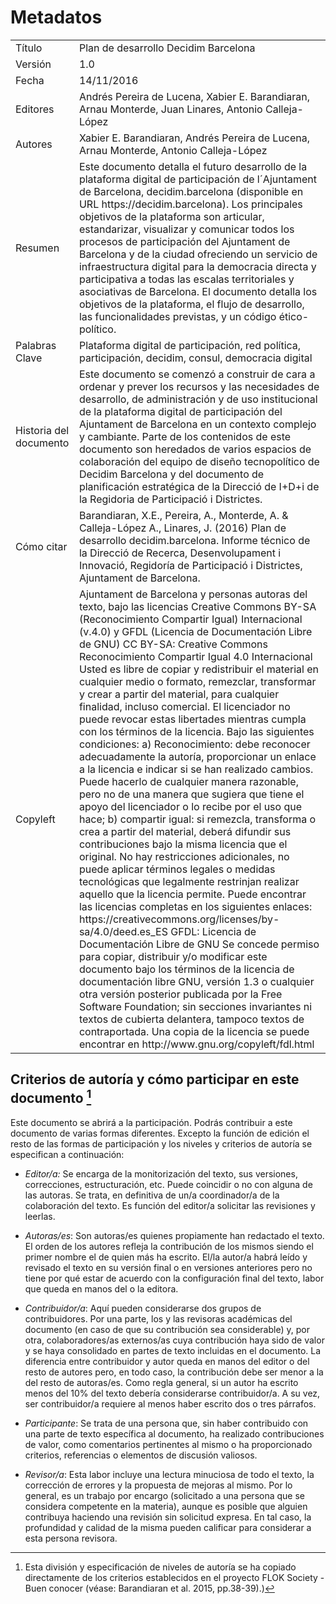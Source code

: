 # Metadatos

<table>
  <tr>
    <td>Título</td>
    <td>Plan de desarrollo Decidim Barcelona</td>
  </tr>
  <tr>
    <td>Versión</td>
    <td>1.0</td>
  </tr>
  <tr>
    <td>Fecha</td>
    <td>14/11/2016</td>
  </tr>
  <tr>
    <td>Editores</td>
    <td>Andrés Pereira de Lucena, Xabier E. Barandiaran, Arnau Monterde, Juan Linares, Antonio Calleja-López</td>
  </tr>
  <tr>
    <td>Autores</td>
    <td>Xabier E. Barandiaran, Andrés Pereira de Lucena, Arnau Monterde, Antonio Calleja-López</td>
  </tr>
  <tr>
    <td>Resumen</td>
    <td>Este documento detalla el futuro desarrollo de la plataforma digital de participación de l´Ajuntament de Barcelona, decidim.barcelona (disponible en URL https://decidim.barcelona). Los principales objetivos de la plataforma son articular, estandarizar, visualizar y comunicar todos los procesos de participación del Ajuntament de Barcelona y de la ciudad ofreciendo un servicio de infraestructura digital para la democracia directa y participativa a todas las escalas territoriales y asociativas de Barcelona. El documento detalla los objetivos de la plataforma, el flujo de desarrollo, las funcionalidades previstas, y un código ético-político.</td>
  </tr>
  <tr>
    <td>Palabras Clave</td>
    <td>Plataforma digital de participación, red política, participación, decidim, consul, democracia digital</td>
  </tr>
  <tr>
    <td>Historia del documento</td>
    <td>Este documento se comenzó a construir de cara a ordenar y prever los recursos y las necesidades de desarrollo, de administración y de uso institucional de la plataforma digital de participación del Ajuntament de Barcelona en un contexto complejo y cambiante. Parte de los contenidos de este documento son heredados de varios espacios de colaboración del equipo de diseño tecnopolítico de Decidim Barcelona y del documento de planificación estratégica de la Direcció de I+D+i de la Regidoria de Participació i Districtes.</td>
  </tr>
  <tr>
    <td>Cómo citar</td>
    <td>Barandiaran, X.E., Pereira, A., Monterde, A. & Calleja-López A., Linares, J. (2016) Plan de desarrollo decidim.barcelona. Informe técnico de la Direcció de Recerca, Desenvolupament i Innovació, Regidoría de Participació i Districtes, Ajuntament de Barcelona.</td>
  </tr>
  <tr>
    <td>Copyleft</td>
    <td>Ajuntament de Barcelona y personas autoras del texto, bajo las licencias Creative Commons BY-SA (Reconocimiento Compartir Igual) Internacional (v.4.0) y GFDL (Licencia de Documentación Libre de GNU)
CC BY-SA: Creative Commons Reconocimiento Compartir Igual 4.0 Internacional
Usted es libre de copiar y redistribuir el material en cualquier medio o formato, remezclar, transformar y crear a partir del material, para cualquier finalidad, incluso comercial. El licenciador no puede revocar estas libertades mientras cumpla con los términos de la licencia. Bajo las siguientes condiciones: a) Reconocimiento: debe reconocer adecuadamente la autoría, proporcionar un enlace a la licencia e indicar si se han realizado cambios. Puede hacerlo de cualquier manera razonable, pero no de una manera que sugiera que tiene el apoyo del licenciador o lo recibe por el uso que hace; b) compartir igual: si remezcla, transforma o crea a partir del material, deberá difundir sus contribuciones bajo la misma licencia que el original. No hay restricciones adicionales, no puede aplicar términos legales o medidas tecnológicas que legalmente restrinjan realizar aquello que la licencia permite. Puede encontrar las licencias completas en los siguientes enlaces: https://creativecommons.org/licenses/by-sa/4.0/deed.es_ES 
GFDL: Licencia de Documentación Libre de GNU
Se concede permiso para copiar, distribuir y/o modificar este documento bajo los términos de la licencia de documentación libre GNU, versión 1.3 o cualquier otra versión posterior publicada por la Free Software Foundation; sin secciones invariantes ni textos de cubierta delantera, tampoco textos de contraportada. Una copia de la licencia se puede encontrar en http://www.gnu.org/copyleft/fdl.html
</td>
  </tr>
</table>

## Criterios de autoría y cómo participar en este documento [^1]

Este documento se abrirá a la participación. Podrás contribuir a este documento de varias formas diferentes. Excepto la función de edición el resto de las formas de participación y los niveles y criterios de autoría se especifican a continuación:

* *Editor/a:* Se encarga de la monitorización del texto, sus versiones, correcciones, estructuración, etc. Puede coincidir o no con alguna de las autoras. Se trata, en definitiva de un/a coordinador/a de la colaboración del texto. Es función del editor/a solicitar las revisiones y leerlas.

* *Autoras/es*: Son autoras/es quienes propiamente han redactado el texto. El orden de los autores refleja la contribución de los mismos siendo el primer nombre el de quien más ha escrito. El/la autor/a habrá leído y revisado el texto en su versión final o en versiones anteriores pero no tiene por qué estar de acuerdo con la configuración final del texto, labor que queda en manos del o la editora.

* *Contribuidor/a*: Aquí pueden considerarse dos grupos de contribuidores. Por una parte, los y las revisoras académicas del documento (en caso de que su contribución sea considerable) y, por otra, colaboradores/as externos/as cuya contribución haya sido de valor y se haya consolidado en partes de texto incluidas en el documento. La diferencia entre contribuidor y autor queda en manos del editor o del resto de autores pero, en todo caso, la contribución debe ser menor a la del resto de autoras/es. Como regla general, si un autor ha escrito menos del 10% del texto debería considerarse contribuidor/a. A su vez, ser contribuidor/a requiere al menos haber escrito dos o tres párrafos.

* *Participante*: Se trata de una persona que, sin haber contribuido con una parte de texto específica al documento, ha realizado contribuciones de valor, como comentarios pertinentes al mismo o ha proporcionado criterios, referencias o elementos de discusión valiosos.

* *Revisor/a*: Esta labor incluye una lectura minuciosa de todo el texto, la corrección de errores y la propuesta de mejoras al mismo. Por lo general, es un trabajo por encargo (solicitado a una persona que se considera competente en la materia), aunque es posible que alguien contribuya haciendo una revisión sin solicitud expresa. En tal caso, la profundidad y calidad de la misma pueden calificar para considerar a esta persona revisora.  

[^1]: Esta división y especificación de niveles de autoría se ha copiado directamente de los criterios establecidos en el proyecto FLOK Society - Buen conocer (véase: Barandiaran et al. 2015, pp.38-39).)
